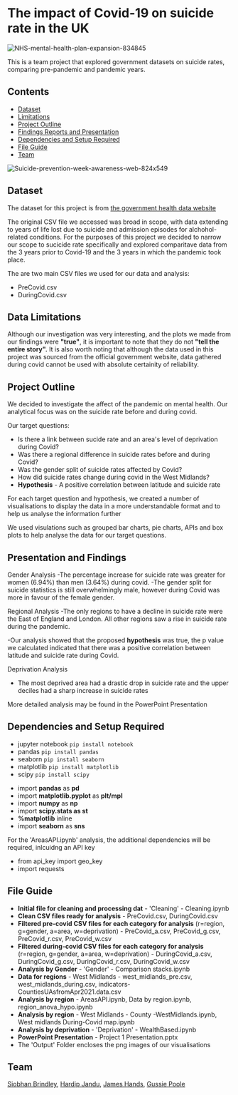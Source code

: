 # The impact of Covid-19 on suicide rate in the UK

![NHS-mental-health-plan-expansion-834845](https://user-images.githubusercontent.com/115706722/206465147-9fd6dd11-4b40-4e9e-bc3c-3ef5baa3daf3.jpg)


This is a team project that explored government datasets on suicide rates, comparing pre-pandemic and pandemic years.

## Contents

* [Dataset](#dataset-header)
* [Limitations](#limitations-header)
* [Project Outline](#project-header)
* [Findings Reports and Presentation](#reports-header)
* [Dependencies and Setup Required](#dependencies-header)
* [File Guide](#file-header)
* [Team](#team-header)

![Suicide-prevention-week-awareness-web-824x549](https://user-images.githubusercontent.com/115706722/204639240-5241e6f1-d1eb-4871-bd40-3f665ee2e37f.jpg)

## <a id="dataset-header"></a>Dataset
The dataset for this project is from [the government health data website](https://fingertips.phe.org.uk/profile-group/mental-health/profile/suicide/data#page/9/gid/1938132828/pat/6/par/E12000001/ati/402/are/E08000024/iid/41001/age/285/sex/4/cat/-1/ctp/-1/yrr/3/cid/4/tbm/1/page-options/car-do-0) 

The original CSV file we accessed was broad in scope, with data extending to years of life lost due to suicide and admission episodes for alchohol-related conditions. For the purposes of this project we decided to narrow our scope to sucicide rate specifically and explored comparitave data from the 3 years prior to Covid-19 and the 3 years in which the pandemic took place. 

The are two main CSV files we used for our data and analysis:
* PreCovid.csv
* DuringCovid.csv


## <a id="limitations-header">Data Limitations
Although our investigation was very interesting, and the plots we made from our findings were **"true"**, it is important to note that they do not **"tell the entire story".** It is also worth noting that although the data used in this project was sourced from the official government website, data gathered during covid cannot be used with absolute certainity of reliability.

## <a id="project-header"></a>Project Outline

We decided to investigate the affect of the pandemic on mental health. Our analytical focus was on the suicide rate before and during covid. 

Our target questions:
* Is there a link between sucide rate and an area's level of deprivation during Covid?
* Was there a regional difference in suicide rates before and during Covid?
* Was the gender split of suicide rates affected by Covid?
* How did suicide rates change during covid in the West Midlands?
* **Hypothesis** - A positive correlation between latitude and suicide rate

For each target question and hypothesis, we created a number of visualisations to display the data in a more understandable format and to help us analyse the information further

We used visulations such as grouped bar charts, pie charts, APIs and box plots to help analyse the data for our target questions. 


## <a id="reports-header"></a>Presentation and Findings

[The powerpoint presentation for this project]:(https://github.com/HJandu/Project_Group_2/blob/main/Project%201%20Presentation.pptx_)


  
Gender Analysis
-The percentage increase for suicide rate was greater for women (6.94%) than men (3.64%) during covid.
-The gender split for suicide statistics is still overwhelmingly male, 
however during Covid was more in favour of the female gender.

 
Regional Analysis
-The only regions to have a decline in suicide rate were the East of England and London. All other regions saw a rise in suicide rate during the pandemic.
  
-Our analysis showed that the proposed **hypothesis** was true, the p value we calculated indicated that there was a positive correlation between latitude and suicide rate during Covid.
 

Deprivation Analysis 
- The most deprived area had a drastic drop in suicide rate and the upper deciles had a sharp increase in suicide rates


More detailed analysis may be found in the PowerPoint Presentation


## <a id="dependencies-header"></a>Dependencies and Setup Required

* jupyter notebook `pip install notebook`
* pandas `pip install pandas`
* seaborn `pip install seaborn`
* matplotlib `pip install matplotlib`
* scipy `pip install scipy`

- import **pandas** as **pd**
- import **matplotlib.pyplot** as **plt/mpl**
- import **numpy** as **np**
- import **scipy.stats as st**
- **%matplotlib** inline
- import **seaborn** as **sns**

For the 'AreasAPI.ipynb' analysis, the additional dependencies will be required, inlcuidng an API key

* from api_key import geo_key
* import requests

## <a id="file-header"></a>**File Guide**
  
- **Initial file for cleaning and processing dat** - 'Cleaning' - Cleaning.ipynb
- **Clean CSV files ready for analysis** - PreCovid.csv, DuringCovid.csv
- **Filtered pre-covid CSV files for each category for analysis** (r=region, g=gender, a=area, w=deprivation) - PreCovid_a.csv, PreCovid_g.csv, PreCovid_r.csv, PreCovid_w.csv
- **Filtered during-covid CSV files for each category for analysis** (r=region, g=gender, a=area, w=deprivation) - DuringCovid_a.csv, DuringCovid_g.csv, DuringCovid_r.csv, DuringCovid_w.csv
- **Analysis by Gender** - 'Gender' - Comparison stacks.ipynb
- **Data for regions** - West Midlands - west_midlands_pre.csv, west_midlands_during.csv, indicators-CountiesUAsfromApr2021.data.csv
- **Analysis by region** - AreasAPI.ipynb, Data by region.ipynb, region_anova_hypo.ipynb
- **Analysis by region** - West Midlands - County -WestMidlands.ipynb, West midlands During-Covid map.ipynb
- **Analysis by deprivation** - 'Deprivation' - WealthBased.ipynb
- **PowerPoint Presentation** - Project 1 Presentation.pptx
- The 'Output' Folder encloses the png images of our visualisations

## <a id="team-header"></a> Team
[Siobhan Brindley](https://github.com/SBrindley),
[Hardip Jandu](https://github.com/HJandu),
[James Hands](https://github.com/JamesHands18),
[Gussie Poole](https://github.com/gussiepoole)
